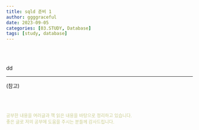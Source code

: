 ```yaml
---
title: sqld 준비 1
author: ggggraceful
date: 2023-09-05
categories: [03.STUDY, Database]
tags: [study, database]
---
```


<br/>
<br/>



dd




---

(참고)

<br/>
<br/>

<span style="font-size: 12px; color:  #cbce91"> 공부한 내용을 여러글과 책 읽은 내용을 바탕으로 정리하고 있습니다.</span>  
<span style="font-size: 12px; color:  #cbce91"> 좋은 글로 저의 공부에 도움을 주시는 분들께 감사드립니다. </span>

